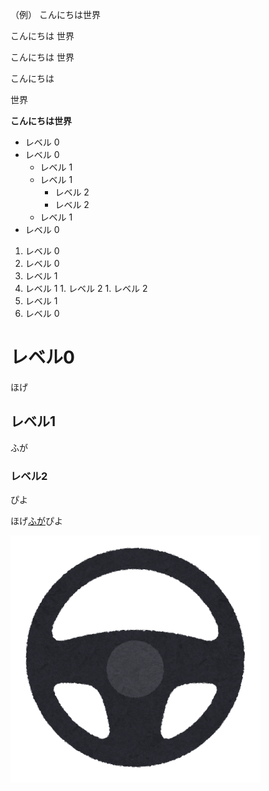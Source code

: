 （例）
こんにちは世界

こんにちは
世界

こんにちは  世界

こんにちは

世界

**こんにちは世界**

- レベル 0
- レベル 0
  - レベル 1
  - レベル 1
    - レベル 2
    - レベル 2
  - レベル 1
- レベル 0

1. レベル 0
1. レベル 0
  1. レベル 1
  1. レベル 1
    1. レベル 2
    1. レベル 2
  1. レベル 1
1. レベル 0

# レベル0
ほげ
## レベル1
ふが
### レベル2
ぴよ

ほげ[ふが](./docs/hoge.png)ぴよ

![ほげ](./hoge.png)
